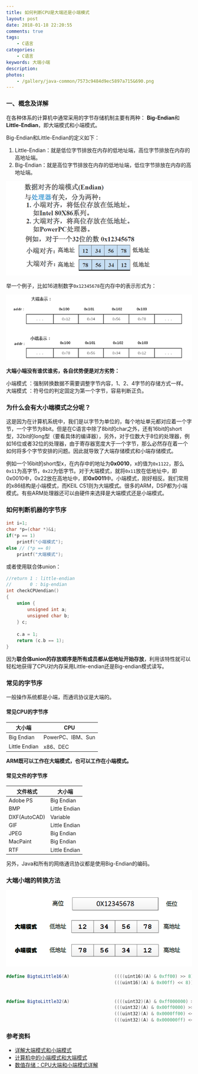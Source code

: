 ```yaml
---
title: 如何判断CPU是大端还是小端模式
layout: post
date: 2018-01-18 22:20:55
comments: true
tags: 
    - C语言
categories: 
    - C语言
keywords: 大端小端
description: 
photos:
    - /gallery/java-common/7573c9484d9ec5897a715&690.png
---
```




### **一、概念及详解**

在各种体系的计算机中通常采用的字节存储机制主要有两种： **Big-Endian**和**Little-Endian**，即大端模式和小端模式。

Big-Endian和Little-Endian的定义如下：

1) Little-Endian：就是低位字节排放在内存的低地址端，高位字节排放在内存的高地址端。
2) Big-Endian：就是高位字节排放在内存的低地址端，低位字节排放在内存的高地址端。

![](/gallery/java-common/20171225094704165.png)

举一个例子，比如16进制数字`0x12345678`在内存中的表示形式为：

![](/gallery/java-common/20160905174029957.jpg)

**大端小端没有谁优谁劣，各自优势便是对方劣势：**

小端模式 ：强制转换数据不需要调整字节内容，1、2、4字节的存储方式一样。
大端模式 ：符号位的判定固定为第一个字节，容易判断正负。

<!-- more -->

### 为什么会有大小端模式之分呢？

这是因为在计算机系统中，我们是以字节为单位的，每个地址单元都对应着一个字节，一个字节为8bit。但是在C语言中除了8bit的char之外，还有16bit的short型，32bit的long型（要看具体的编译器），另外，对于位数大于8位的处理器，例如16位或者32位的处理器，由于寄存器宽度大于一个字节，那么必然存在着一个如何将多个字节安排的问题。因此就导致了大端存储模式和小端存储模式。

例如一个16bit的short型x，在内存中的地址为**0x0010**，x的值为`0x1122`，那么`0x11`为高字节，`0x22`为低字节。对于大端模式，就将`0x11`放在低地址中，即0x0010中，0x22放在高地址中，即**0x0011**中。小端模式，刚好相反。我们常用的x86结构是小端模式，而KEIL C51则为大端模式。很多的ARM，DSP都为小端模式。有些ARM处理器还可以由硬件来选择是大端模式还是小端模式。



### 如何判断机器的字节序

```c
int i=1;   
char *p=(char *)&i;   
if(*p == 1)     
    printf("小端模式"); 
else // (*p == 0)
    printf("大端模式");
```

或者使用联合体union：

```c
//return 1 : little-endian
//       0 : big-endian
int checkCPUendian()
{
    union {
        unsigned int a;
        unsigned char b; 
    } c;
  
    c.a = 1;
    return (c.b == 1); 
}
```

因为**联合体union的存放顺序是所有成员都从低地址开始存放**，利用该特性就可以轻松地获得了CPU对内存采用Little-endian还是Big-endian模式读写。

### 常见的字节序

一般操作系统都是小端，而通讯协议是大端的。

#### 常见CPU的字节序

| 大小端           | CPU             |
| ------------- | --------------- |
| Big Endian    | PowerPC、IBM、Sun |
| Little Endian | x86、DEC         |


**ARM既可以工作在大端模式，也可以工作在小端模式。**

#### 常见文件的字节序

| 文件格式 | 大小端 |
| -------- | ---------- |
| Adobe PS  |  Big Endian	|
| BMP  |  Little Endian	|
| DXF(AutoCAD)  |  Variable	|
| GIF  |  Little Endian	|
| JPEG  |  Big Endian	|
| MacPaint  |  Big Endian	|
| RTF  |  Little Endian	|

另外，Java和所有的网络通讯协议都是使用Big-Endian的编码。

### **大端小端的转换方法**

![](/gallery/java-common/20171225094704164.png)

```c#
#define BigtoLittle16(A)                 ((((uint16)(A) & 0xff00) >> 8) | \
                                         (((uint16)(A) & 0x00ff) << 8))
  
 
#define BigtoLittle32(A)                 ((((uint32)(A) & 0xff000000) >> 24) | \
                                         (((uint32)(A) & 0x00ff0000) >> 8) | \
                                         (((uint32)(A) & 0x0000ff00) << 8) | \
                                         (((uint32)(A) & 0x000000ff) << 24))
```




### 参考资料

- [详解大端模式和小端模式](http://blog.csdn.net/ce123_zhouwei/article/details/6971544)
- [计算机中的小端模式和大端模式 ](http://blog.163.com/shengrui_step/blog/static/20870918720139103944374/)
- [数值存储：CPU大端和小端模式详解](https://www.2cto.com/kf/201712/707634.html)